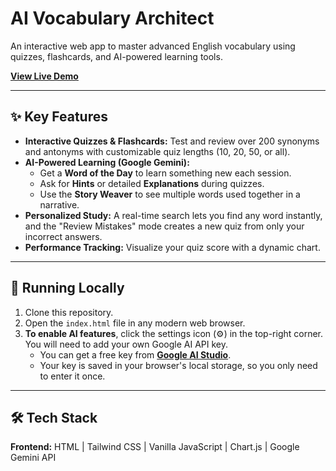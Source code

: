 # AI Vocabulary Architect

An interactive web app to master advanced English vocabulary using quizzes, flashcards, and AI-powered learning tools.

**[View Live Demo](https://dhruvkbansal.github.io/AntonymSynonym/)**

-----

## ✨ Key Features

  * **Interactive Quizzes & Flashcards:** Test and review over 200 synonyms and antonyms with customizable quiz lengths (10, 20, 50, or all).
  * **AI-Powered Learning (Google Gemini):**
      * Get a **Word of the Day** to learn something new each session.
      * Ask for **Hints** or detailed **Explanations** during quizzes.
      * Use the **Story Weaver** to see multiple words used together in a narrative.
  * **Personalized Study:** A real-time search lets you find any word instantly, and the "Review Mistakes" mode creates a new quiz from only your incorrect answers.
  * **Performance Tracking:** Visualize your quiz score with a dynamic chart.

-----

## 🚀 Running Locally

1.  Clone this repository.
2.  Open the `index.html` file in any modern web browser.
3.  **To enable AI features**, click the settings icon (⚙️) in the top-right corner. You will need to add your own Google AI API key.
      * You can get a free key from **[Google AI Studio](https://aistudio.google.com/app/apikey)**.
      * Your key is saved in your browser's local storage, so you only need to enter it once.

-----

## 🛠️ Tech Stack

**Frontend:** HTML | Tailwind CSS | Vanilla JavaScript | Chart.js | Google Gemini API
